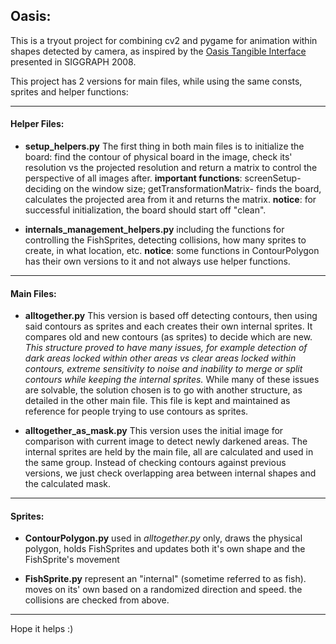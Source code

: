 ## Oasis:

This is a tryout project for combining cv2 and pygame for animation within shapes detected by camera, as inspired by the [Oasis Tangible Interface](https://www.youtube.com/watch?v=XNpFXMlqceM "Youtube presentation of original version") presented in SIGGRAPH 2008.

This project has 2 versions for main files, while using the same consts, sprites and helper functions:

***

#### Helper Files:

* **setup_helpers.py**
The first thing in both main files is to initialize the board: find the contour of physical board in the image, check its' resolution vs the projected resolution and return a matrix to control the perspective of all images after.
**important functions**: screenSetup- deciding on the window size; getTransformationMatrix- finds the board, calculates the projected area from it and returns the matrix.
**notice**: for successful initialization, the board should start off "clean".

* **internals_management_helpers.py**
including the functions for controlling the FishSprites, detecting collisions, how many sprites to create, in what location, etc.
**notice**: some functions in ContourPolygon has their own versions to it and not always use helper functions.

---

#### Main Files:

* **alltogether.py**
This version is based off detecting contours, then using said contours as sprites and each creates their own internal sprites. It compares old and new contours (as sprites) to decide which are new.
_This structure proved to have many issues, for example detection of dark areas locked within other areas vs clear areas locked within contours, extreme sensitivity to noise and inability to merge or split contours while keeping the internal sprites._ While many of these issues are solvable, the solution chosen is to go with another structure, as detailed in the other main file.
This file is kept and maintained as reference for people trying to use contours as sprites.

* **alltogether_as_mask.py**
This version uses the initial image for comparison with current image to detect newly darkened areas. The internal sprites are held by the main file, all are calculated and used in the same group. Instead of checking contours against previous versions, we just check overlapping area between internal shapes and the calculated mask.

---

#### Sprites:

* **ContourPolygon.py**
used in _alltogether.py_ only, draws the physical polygon, holds FishSprites and updates both it's own shape and the FishSprite's movement

* **FishSprite.py**
represent an "internal" (sometime referred to as fish). moves on its' own based on a randomized direction and speed. the collisions are checked from above.

***

Hope it helps :)
